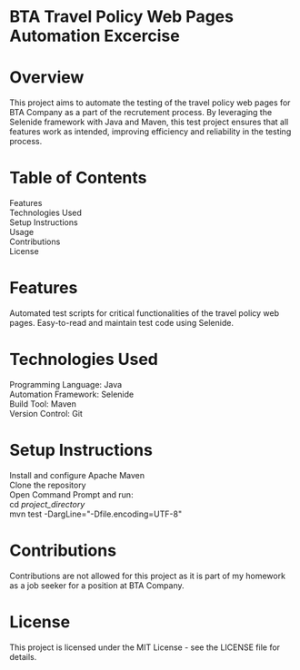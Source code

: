 # BTA Travel Policy Web Pages Automation Excercise
# Overview
This project aims to automate the testing of the travel policy web pages for BTA Company as a part of the recrutement process. By leveraging the Selenide framework with Java and Maven, this test project ensures that all features work as intended, improving efficiency and reliability in the testing process.

# Table of Contents
Features<br />
Technologies Used<br />
Setup Instructions<br />
Usage<br />
Contributions<br />
License<br />

# Features
Automated test scripts for critical functionalities of the travel policy web pages.
Easy-to-read and maintain test code using Selenide.

# Technologies Used
Programming Language: Java<br />
Automation Framework: Selenide<br />
Build Tool: Maven<br />
Version Control: Git<br />

# Setup Instructions
Install and configure Apache Maven<br />
Clone the repository<br />
Open Command Prompt and run:<br />
cd *project_directory*<br />
mvn test -DargLine="-Dfile.encoding=UTF-8"<br />

# Contributions
Contributions are not allowed for this project as it is part of my homework as a job seeker for a position at BTA Company.

# License
This project is licensed under the MIT License - see the LICENSE file for details.
